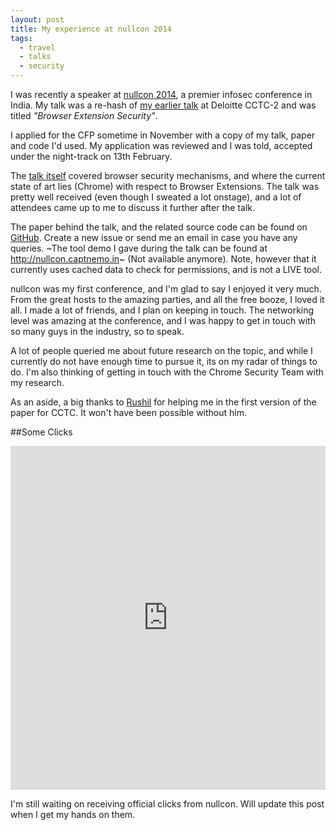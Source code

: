 ```yaml
---
layout: post
title: My experience at nullcon 2014
tags:
  - travel
  - talks
  - security
---
```


I was recently a speaker at [nullcon 2014][nc], a premier infosec conference
in India. My talk was a re-hash of [my earlier talk][oldtalk] at Deloitte CCTC-2
and was titled _"Browser Extension Security"_.

I applied for the CFP sometime in November with a copy of my talk, paper and
code I'd used. My application was reviewed and I was told, accepted under the
night-track on 13th February.

The [talk itself][newtalk] covered browser security mechanisms, and where the
current state of art lies (Chrome) with respect to Browser Extensions. The talk
was pretty well received (even though I sweated a lot onstage), and a lot
of attendees came up to me to discuss it further after the talk.

The paper behind the talk, and the related source code can be found on [GitHub][gh].
Create a new issue or send me an email in case you have any queries. ~The tool demo
I gave during the talk can be found at http://nullcon.captnemo.in~ (Not available anymore). Note, however
that it currently uses cached data to check for permissions, and is not a LIVE tool.

nullcon was my first conference, and I'm glad to say I enjoyed it very much. From
the great hosts to the amazing parties, and all the free booze, I loved it all.
I made a lot of friends, and I plan on keeping in touch. The networking level
was amazing at the conference, and I was happy to get in touch with so many guys
in the industry, so to speak.

A lot of people queried me about future research on the topic, and while I currently
do not have enough time to pursue it, its on my radar of things to do. I'm also
thinking of getting in touch with the Chrome Security Team with my research.

As an aside, a big thanks to [Rushil][rushil] for helping me in the first version
of the paper for CCTC. It won't have been possible without him.

##Some Clicks

<iframe class="imgur-album" width="100%" height="550" frameborder="0" src="http://imgur.com/a/MCo8s/embed"></iframe>

I'm still waiting on receiving official clicks from nullcon. Will update this
post when I get my hands on them.

[oldtalk]: https://speakerdeck.com/captn3m0/a-security-analysis-of-browser-extensions
[nc]: http://nullcon.net/website/
[newtalk]: https://speakerdeck.com/captn3m0/browser-extension-security
[rushil]: https://twitter.com/rushil92
[gh]: https://github.com/captn3m0/nullcon2014/
